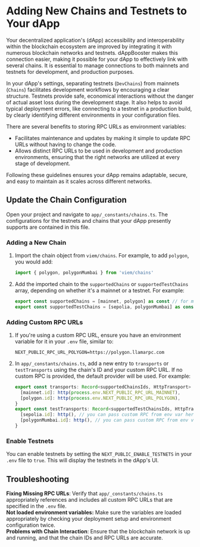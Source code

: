 # Adding New Chains and Testnets to Your dApp

Your decentralized application's (dApp) accessibility and interoperability within the blockchain ecosystem are improved by integrating it with numerous blockchain networks and testnets. dAppBooster makes this connection easier, making it possible for your dApp to effectively link with several chains. It is essential to manage connections to both mainnets and testnets for development, and production purposes.

In your dApp's settings, separating testnets (`DevChains`) from mainnets (`Chains`) facilitates development workflows by encouraging a clear structure. Testnets provide safe, economical interactions without the danger of actual asset loss during the development stage. It also helps to avoid typical deployment errors, like connecting to a testnet in a production build, by clearly identifying different environments in your configuration files.

There are several benefits to storing RPC URLs as environment variables:

- Facilitates maintenance and updates by making it simple to update RPC URLs without having to change the code.
- Allows distinct RPC URLs to be used in development and production environments, ensuring that the right networks are utilized at every stage of development.

Following these guidelines ensures your dApp remains adaptable, secure, and easy to maintain as it scales across different networks.

## Update the Chain Configuration

Open your project and navigate to `app/_constants/chains.ts`. The configurations for the testnets and chains that your dApp presently supports are contained in this file.

### Adding a New Chain

1. Import the chain object from `viem/chains`. For example, to add `polygon`, you would add:

   ```ts
   import { polygon, polygonMumbai } from 'viem/chains'
   ```

2. Add the imported chain to the `supportedChains` or `supportedTestChains` array, depending on whether it's a mainnet or a testnet. For example:

   ```ts
   export const supportedChains = [mainnet, polygon] as const // for mainnets
   export const supportedTestChains = [sepolia, polygonMumbai] as const //for testnets
   ```

### Adding Custom RPC URLs

1. If you're using a custom RPC URL, ensure you have an environment variable for it in your `.env` file, similar to:

   ```env
   NEXT_PUBLIC_RPC_URL_POLYGON=https://polygon.llamarpc.com
   ```

2. In `app/_constants/chains.ts`, add a new entry to `transports` or `testTransports` using the chain's ID and your custom RPC URL. If no custom RPC is provided, the default provider will be used. For example:

   ```ts
   export const transports: Record<supportedChainsIds, HttpTransport> = {
     [mainnet.id]: http(process.env.NEXT_PUBLIC_RPC_URL_MAINNET),
     [polygon.id]: http(process.env.NEXT_PUBLIC_RPC_URL_POLYGON),
   }
   export const testTransports: Record<supportedTestChainsIds, HttpTransport> = {
     [sepolia.id]: http(), // you can pass custom RPC from env var here too
     [polygonMumbai.id]: http(), // you can pass custom RPC from env var here too
   }
   ```

### Enable Testnets

You can enable testnets by setting the `NEXT_PUBLIC_ENABLE_TESTNETS` in your `.env` file to `true`. This will display the testnets in the dApp's UI.

## Troubleshooting

**Fixing Missing RPC URLs**: Verify that `app/_constants/chains.ts` appropriately references and includes all custom RPC URLs that are specified in the `.env` file.  
**Not loaded environment variables:** Make sure the variables are loaded appropriately by checking your deployment setup and environment configuration twice.  
**Problems with Chain Interaction**: Ensure that the blockchain network is up and running, and that the chain IDs and RPC URLs are accurate.
